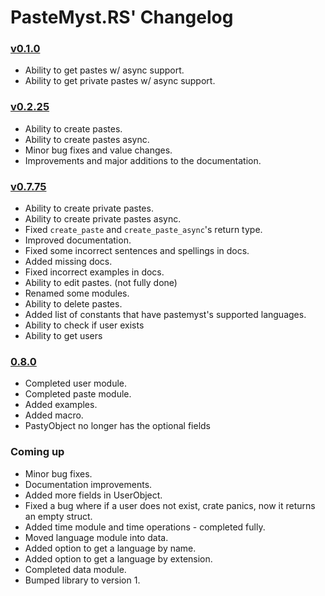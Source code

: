 # PasteMyst.RS' Changelog

### [v0.1.0](https://github.com/ANF/pastemyst-rs/releases/tag/0.1.0)
* Ability to get pastes w/ async support.
* Ability to get private pastes w/ async support.

### [v0.2.25](https://github.com/ANF/pastemyst-rs/releases/tag/0.2.25)
* Ability to create pastes.
* Ability to create pastes async.
* Minor bug fixes and value changes.
* Improvements and major additions to the documentation.

### [v0.7.75](https://github.com/ANF/pastemyst-rs/releases/tag/0.7.75)
* Ability to create private pastes.
* Ability to create private pastes async.
* Fixed `create_paste` and `create_paste_async`'s return type.
* Improved documentation.
* Fixed some incorrect sentences and spellings in docs.
* Added missing docs.
* Fixed incorrect examples in docs.
* Ability to edit pastes. (not fully done)
* Renamed some modules.
* Ability to delete pastes.
* Added list of constants that have pastemyst's supported languages.
* Ability to check if user exists
* Ability to get users

### [0.8.0](https://github.com/ANF/pastemyst-rs/releases/tag/0.8.0)
* Completed user module.
* Completed paste module.
* Added examples.
* Added macro.
* PastyObject no longer has the optional fields

### Coming up
* Minor bug fixes.
* Documentation improvements.
* Added more fields in UserObject.
* Fixed a bug where if a user does not exist, crate panics, now it returns an empty struct.
* Added time module and time operations - completed fully.
* Moved language module into data.
* Added option to get a language by name.
* Added option to get a language by extension.
* Completed data module.
* Bumped library to version 1.
